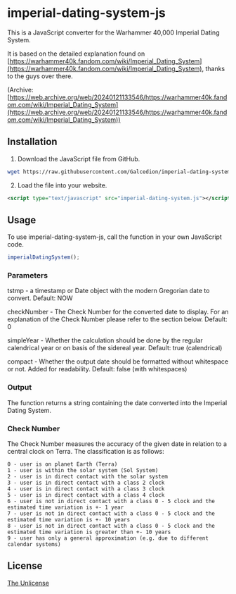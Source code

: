 # imperial-dating-system-js

This is a JavaScript converter for the Warhammer 40,000 Imperial Dating System.

It is based on the detailed explanation found on [https://warhammer40k.fandom.com/wiki/Imperial_Dating_System](https://warhammer40k.fandom.com/wiki/Imperial_Dating_System), thanks to the guys over there.

(Archive: [https://web.archive.org/web/20240121133546/https://warhammer40k.fandom.com/wiki/Imperial_Dating_System](https://web.archive.org/web/20240121133546/https://warhammer40k.fandom.com/wiki/Imperial_Dating_System))

## Installation

1. Download the JavaScript file from GitHub.
```bash
wget https://raw.githubusercontent.com/Galcedion/imperial-dating-system-js/master/imperial-dating-system.js
```
2. Load the file into your website.
```xml
<script type="text/javascript" src="imperial-dating-system.js"></script>
```

## Usage

To use imperial-dating-system-js, call the function in your own JavaScript code.
```javascript
imperialDatingSystem();
```

### Parameters

tstmp - a timestamp or Date object with the modern Gregorian date to convert. Default: NOW

checkNumber - The Check Number for the converted date to display. For an explanation of the Check Number please refer to the section below. Default: 0

simpleYear - Whether the calculation should be done by the regular calendrical year or on basis of the sidereal year. Default: true (calendrical)

compact - Whether the output date should be formatted without whitespace or not. Added for readability. Default: false (with whitespaces)

### Output

The function returns a string containing the date converted into the Imperial Dating System.

### Check Number

The Check Number measures the accuracy of the given date in relation to a central clock on Terra. The classification is as follows:
```
0 - user is on planet Earth (Terra)
1 - user is within the solar system (Sol System)
2 - user is in direct contact with the solar system
3 - user is in direct contact with a class 2 clock
4 - user is in direct contact with a class 3 clock
5 - user is in direct contact with a class 4 clock
6 - user is not in direct contact with a class 0 - 5 clock and the estimated time variation is +- 1 year
7 - user is not in direct contact with a class 0 - 5 clock and the estimated time variation is +- 10 years
8 - user is not in direct contact with a class 0 - 5 clock and the estimated time variation is greater than +- 10 years
9 - user has only a general approximation (e.g. due to different calendar systems)
```

## License

[The Unlicense](https://unlicense.org/)